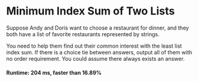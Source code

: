 # Minimum Index Sum of Two Lists

Suppose Andy and Doris want to choose a restaurant for dinner, and they both have a list of favorite restaurants represented by strings.

You need to help them find out their common interest with the least list index sum. If there is a choice tie between answers, output all of them with no order requirement. You could assume there always exists an answer.

#### Runtime: 204 ms, faster than 16.89%

